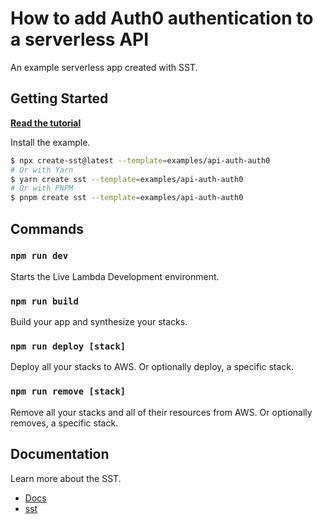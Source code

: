 # How to add Auth0 authentication to a serverless API

An example serverless app created with SST.

## Getting Started

[**Read the tutorial**](https://sst.dev/examples/how-to-add-auth0-authentication-to-a-serverless-api.html)

Install the example.

```bash
$ npx create-sst@latest --template=examples/api-auth-auth0
# Or with Yarn
$ yarn create sst --template=examples/api-auth-auth0
# Or with PNPM
$ pnpm create sst --template=examples/api-auth-auth0
```

## Commands

### `npm run dev`

Starts the Live Lambda Development environment.

### `npm run build`

Build your app and synthesize your stacks.

### `npm run deploy [stack]`

Deploy all your stacks to AWS. Or optionally deploy, a specific stack.

### `npm run remove [stack]`

Remove all your stacks and all of their resources from AWS. Or optionally removes, a specific stack.

## Documentation

Learn more about the SST.

- [Docs](https://docs.sst.dev/)
- [sst](https://docs.sst.dev/packages/sst)
